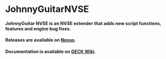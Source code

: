 # JohnnyGuitarNVSE


#### JohnnyGuitar NVSE is an NVSE extender that adds new script functions, features and engine bug fixes.
#### Releases are available on [Nexus](https://www.nexusmods.com/newvegas/mods/66927).
#### Documentation is available on  [GECK Wiki](https://geckwiki.com/index.php?title=Category:Functions_(JohnnyGuitar_NVSE)).
